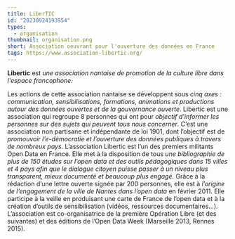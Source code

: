 ```yaml
---
title: LiberTIC
id: "20230924193954"
types:
  - organisation
thumbnail: organisation.png
short: Association oeuvrant pour l'ouverture des données en France
tags: https://www.association-libertic.org/
---
```

**Libertic** est *une association nantaise de promotion de la culture libre dans l'espace francophone.*

Les actions de cette association nantaise se développent sous *cinq axes : communication, sensibilisations, formations, animations et productions autour des données ouvertes et de la gouvernance ouverte*.
Libertic est une association qui regroupe 8 personnes qui ont pour *objectif d’informer les personnes sur des sujets qui peuvent tous nous concerner*. C’est une association non partisane et indépendante de loi 1901, dont l’objectif est de *promouvoir l’e-démocratie et l’ouverture des données publiques à travers de nombreux pays*.
L’association Libertic est l’un des premiers militants Open Data en France. Elle met à la disposition de tous *une bibliographie de plus de 150 études sur l’open data et des outils pédagogiques dans 15 villes et 4 pays afin que le dialogue citoyen puisse passer à un niveau plus transparent, mieux documenté et beaucoup plus engagé.*
Grâce à la rédaction d’une lettre ouverte signée par 200 personnes, elle est à *l’origine de l’engagement de la ville de Nantes dans l’open data* en février 2011. Elle participe à la veille en produisant une carte de France de l’open data et à la création d’outils de sensibilisation (vidéos, ressources documentaires...). L’association est co-organisatrice de la première Opération Libre (et des suivantes) et des éditions de l’Open Data Week (Marseille 2013, Rennes 2015).



